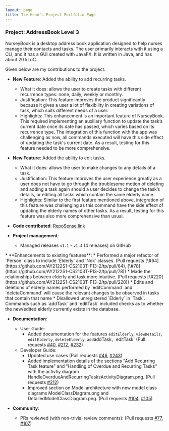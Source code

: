 ```yaml
---
layout: page
title: Tze Henn's Project Portfolio Page
---
```


### Project: AddressBook Level 3

NurseyBook is a desktop address book application designed to help nurses manage their contacts and tasks. The user primarily interacts with it using a CLI, and it has a GUI created with JavaFX. It is written in Java, and has about 20 kLoC.

Given below are my contributions to the project.

* **New Feature**: Added the ability to add recurring tasks.
  * What it does: allows the user to create tasks with different recurrence types: none, daily, weekly or monthly.
  * Justification: This feature improves the product significantly because it gives a user a lot of flexibility in creating variations of task, which suits different needs of a user.
  * Highlights: This enhancement is an important feature of NurseyBook. This required implementing an auxiliary function to update the task’s current date once its date has passed, which varies based on its recurrence type. The integration of this function with the app was challenging as now, all commands executed will have this side effect of updating the task's current date. As a result, testing for this feature needed to be more comprehensive.

* **New Feature**: Added the ability to edit tasks.
  * What it does: allows the user to make changes to any details of a task.
  * Justification: This feature improves the user experience greatly as a user does not have to go through the troublesome motion of deleting and adding a task again should a user decides to change the task’s details, or editing all tasks which contain the same elderly name.
  * Highlights: Similar to the first feature mentioned above, integration of this feature was challenging as this command have the side effect of updating the elderly names of other tasks. As a result, testing for this feature was also more comprehensive than usual.

* **Code contributed**: [RepoSense link](https://nus-cs2103-ay2122s1.github.io/tp-dashboard/#breakdown=true&search=superbestron)

* **Project management**:
  * Managed releases `v1.1` - `v1.4` (4 releases) on GitHub

<div style="page-break-after: always;"></div>
* **Enhancements to existing features**:
  * Performed a major refactor of `Person` class to include `Elderly` and `Nok` classes. (Pull requests [\#64](https://github.com/AY2122S1-CS2103T-F13-2/tp/pull/64), [\#78](https://github.com/AY2122S1-CS2103T-F13-2/tp/pull/78))
  * Made the relationships between elderly and task more intuitive. (Pull requests [\#220](https://github.com/AY2122S1-CS2103T-F13-2/tp/pull/220))
    * Edits and deletions of elderly names performed by `editCommand` and `deleteCommand` will cause the relevant changes to be observed in tasks that contain that name
    * Disallowed unregistered `Elderly` in `Task`. Commands such as `addTask` and `editTask` included checks as to whether the new/edited elderly currently exists in the database.

* **Documentation**:
  * User Guide:
    * Added documentation for the features `editElderly`, `viewDetails`, `editElderly`, `deleteElderly`, `add`addTask`, `editTask` (Pull requests [\#40](https://github.com/AY2122S1-CS2103T-F13-2/tp/pull/40), [\#212](https://github.com/AY2122S1-CS2103T-F13-2/tp/pull/212), [\#232](https://github.com/AY2122S1-CS2103T-F13-2/tp/pull/232))
  * Developer Guide:
    * Updated use cases (Pull requests [\#46](https://github.com/AY2122S1-CS2103T-F13-2/tp/pull/46), [\#243](https://github.com/AY2122S1-CS2103T-F13-2/tp/pull/243))
    * Added implementation details of the sections "Add Recurring Task feature" and "Handling of Overdue and Recurring Tasks" with the activtiy diagram HandleOverdueAndRecurringTasksActivityDiagram.png. (Pull requests [\#212](https://github.com/AY2122S1-CS2103T-F13-2/tp/pull/212)) 
    * Improved section on Model architecture with new model class diagrams ModelClassDiagram.png and DetailedModelClassDiagram.png. (Pull requests [\#104](https://github.com/AY2122S1-CS2103T-F13-2/tp/pull/104), [\#105](https://github.com/AY2122S1-CS2103T-F13-2/tp/pull/105))

* **Community**:
  * PRs reviewed (with non-trivial review comments): (Pull requests [\#77](https://github.com/AY2122S1-CS2103T-F13-2/tp/pull/77), [\#107](https://github.com/AY2122S1-CS2103T-F13-2/tp/pull/107))
